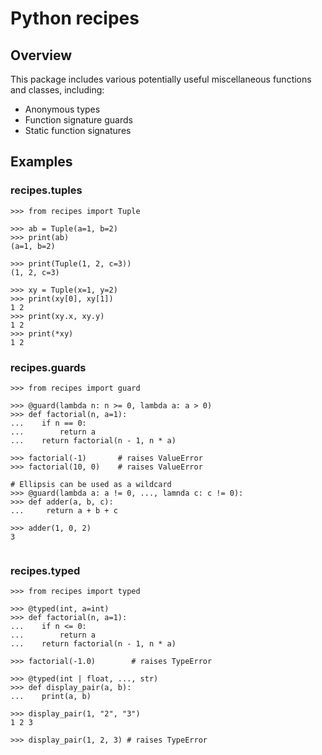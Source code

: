 # Python recipes

## Overview

This package includes various potentially useful miscellaneous functions and classes, including:
  * Anonymous types
  * Function signature guards
  * Static function signatures

## Examples

### recipes.tuples
```python3
>>> from recipes import Tuple

>>> ab = Tuple(a=1, b=2)
>>> print(ab)
(a=1, b=2)

>>> print(Tuple(1, 2, c=3))
(1, 2, c=3)

>>> xy = Tuple(x=1, y=2)
>>> print(xy[0], xy[1])
1 2
>>> print(xy.x, xy.y)
1 2
>>> print(*xy)
1 2
```

### recipes.guards

```python3
>>> from recipes import guard

>>> @guard(lambda n: n >= 0, lambda a: a > 0)
>>> def factorial(n, a=1):
...    if n == 0:
...        return a
...    return factorial(n - 1, n * a)

>>> factorial(-1)       # raises ValueError
>>> factorial(10, 0)    # raises ValueError

# Ellipsis can be used as a wildcard
>>> @guard(lambda a: a != 0, ..., lamnda c: c != 0):
>>> def adder(a, b, c):
...     return a + b + c

>>> adder(1, 0, 2)
3


```
### recipes.typed

```python3
>>> from recipes import typed

>>> @typed(int, a=int)
>>> def factorial(n, a=1):
...    if n <= 0:
...        return a
...    return factorial(n - 1, n * a)

>>> factorial(-1.0)        # raises TypeError

>>> @typed(int | float, ..., str)
>>> def display_pair(a, b):
...    print(a, b)

>>> display_pair(1, "2", "3")
1 2 3

>>> display_pair(1, 2, 3) # raises TypeError
```
